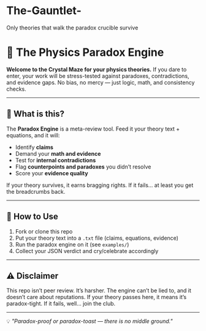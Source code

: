 # The-Gauntlet-
Only theories that walk the paradox crucible survive 
# 🔮 The Physics Paradox Engine

**Welcome to the Crystal Maze for your physics theories.** 
If you dare to enter, your work will be stress-tested against paradoxes, contradictions, and evidence gaps. 
No bias, no mercy — just logic, math, and consistency checks. 

---

## 🚀 What is this?

The **Paradox Engine** is a meta-review tool. 
Feed it your theory text + equations, and it will:

- Identify **claims** 
- Demand your **math and evidence** 
- Test for **internal contradictions** 
- Flag **counterpoints and paradoxes** you didn’t resolve 
- Score your **evidence quality** 

If your theory survives, it earns bragging rights. 
If it fails… at least you get the breadcrumbs back.

---

## 🧩 How to Use

1. Fork or clone this repo 
2. Put your theory text into a `.txt` file (claims, equations, evidence) 
3. Run the paradox engine on it (see `examples/`) 
4. Collect your JSON verdict and cry/celebrate accordingly 
---

## ⚠️ Disclaimer

This repo isn’t peer review. 
It’s harsher. 
The engine can’t be lied to, and it doesn’t care about reputations. 
If your theory passes here, it means it’s paradox-tight. If it fails, well… join the club. 

---

💡 *"Paradox-proof or paradox-toast — there is no middle ground."*

